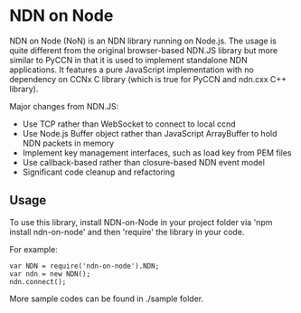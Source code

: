 NDN on Node
===========

NDN on Node (NoN) is an NDN library running on Node.js. The usage is quite different from the original browser-based NDN.JS library but more similar to PyCCN in that it is used to implement standalone NDN applications. It features a pure JavaScript implementation with no dependency on CCNx C library (which is true for PyCCN and ndn.cxx C++ library).

Major changes from NDN.JS:

* Use TCP rather than WebSocket to connect to local ccnd
* Use Node.js Buffer object rather than JavaScript ArrayBuffer to hold NDN packets in memory
* Implement key management interfaces, such as load key from PEM files
* Use callback-based rather than closure-based NDN event model
* Significant code cleanup and refactoring

Usage
-----

To use this library, install NDN-on-Node in your project folder via 'npm install ndn-on-node' and then 'require' the library in your code.

For example:

    var NDN = require('ndn-on-node').NDN;
    var ndn = new NDN();
    ndn.connect();

More sample codes can be found in ./sample folder.

